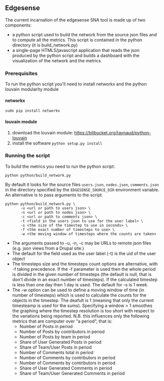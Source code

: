 ## Edgesense

The current incarnation of the edgesense SNA tool is made up of two components:

- a python script used to build the network from the source json files and to compute all the metrics. This script is contained in the python directory (it is build_network.py) 
- a single-page HTML5/javascript application that reads the json produced by the python script and builds a dashboard with the visualization of the network and the metrics

### Prerequisites

To run the python script you'll need to install networkx and the python louvain modularity module

#### networkx

```
sudo pip install networkx
```

#### louvain module

1. download the louvain module: https://bitbucket.org/taynaud/python-louvain
2. install the software ```python setup.py install```

### Running the script

To bulid the metrics you need to run the python script:

```
python python/build_network.py 
```

By default it looks for the source files ```users.json```, ```nodes.json```, ```comments.json``` in the directory specified by the ```EDGESENSE_SOURCE_DIR``` environment variable. An alternative is to pass arguments to the script.

```
python python/build_network.py \
       -u <url or path to users json> \
       -n <url or path to nodes json> \
       -c <url or path to comments json> \
       -t <field in the users json to use for the user label> \
       -s <the size of the timestep to use in seconds> \
       -f <the exact number of timesteps to use> \
       -w <the moving window of timesteps where the counts are taken> 
```

- The arguments passed to -u, -n, -c may be URLs to remote json files (e.g. json views from a Drupal site.)
- The default for the field used as the user label (-t) is the uid of the user object
- The timesteps size and the timesteps count options are alternative, with -f taking precedence. If the -f parameter is used then the whole period is divided in the given number of timesteps (the default is null, that is don't divide in an exact number of timesteps). If the calculated timestep is less than one day then 1 day is used. The default for -s is 1 week.
- The -w option can be used to define a moving window of time (in number of timesteps) which is used to calculate the counts for the objects in the timestep. The deafult is 1 (meaning that only the current timesteamp is used for the sums). Specifying a window > 1 smoothes the graphing where the timestep resolution is too short with respect to the variations being reported. N.B. this influences only the following metrics that are computer over "a period", that is:
    - Number of Posts in period
    - Number of Posts by contributors in period
    - Number of Posts by team in period
    - Share of User Generated Posts in period
    - Share of Team/User  Posts in period
    - Number of Comments total in period
    - Number of Comments by contributors in period
    - Number of Comments by contributors in period
    - Share of User Generated Comments in period
    - Share of Team/User Generated Comments in period
    